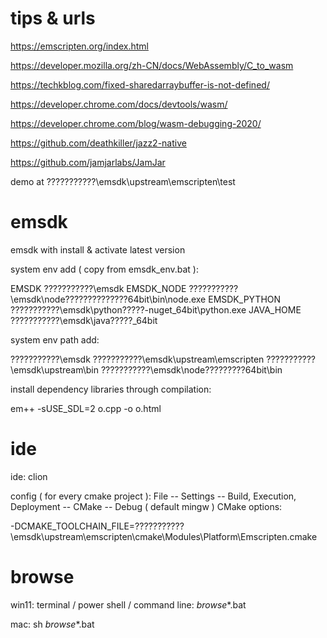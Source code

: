 # tips & urls

https://emscripten.org/index.html

https://developer.mozilla.org/zh-CN/docs/WebAssembly/C_to_wasm

https://techkblog.com/fixed-sharedarraybuffer-is-not-defined/

https://developer.chrome.com/docs/devtools/wasm/

https://developer.chrome.com/blog/wasm-debugging-2020/

https://github.com/deathkiller/jazz2-native

https://github.com/jamjarlabs/JamJar

demo at ???????????\emsdk\upstream\emscripten\test

# emsdk

emsdk with install & activate latest version

system env add ( copy from emsdk_env.bat ):

EMSDK          ???????????\emsdk
EMSDK_NODE     ???????????\emsdk\node\??????????????64bit\bin\node.exe
EMSDK_PYTHON   ???????????\emsdk\python\?????-nuget_64bit\python.exe
JAVA_HOME      ???????????\emsdk\java\?????_64bit

system env path add:

???????????\emsdk
???????????\emsdk\upstream\emscripten
???????????\emsdk\upstream\bin
???????????\emsdk\node\?????????64bit\bin


install dependency libraries through compilation:

em++ -sUSE_SDL=2 o.cpp -o o.html


# ide

ide: clion

config ( for every cmake project ):
File -- Settings -- Build, Execution, Deployment -- CMake -- Debug ( default mingw ) CMake options: 

-DCMAKE_TOOLCHAIN_FILE=???????????\emsdk\upstream\emscripten\cmake\Modules\Platform\Emscripten.cmake


# browse

win11:
terminal / power shell / command line:
_browse_*.bat

mac:
sh _browse_*.bat
